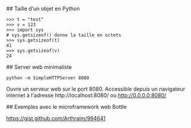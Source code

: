 ## Taille d'un objet en Python
    
    >>> t = "test"
    >>> v = 123
    >>> import sys
    # sys.getsizeof() donne la taille en octets
    >>> sys.getsizeof(t)
    41
    >>> sys.getsizeof(v)
    24

## Server web minimaliste

    python -m SimpleHTTPServer 8080

Ouvre un serveur web sur le port 8080. Accessible depuis un navigateur internet à l'adresse http://localhost:8080/ ou http://0.0.0.0:8080/ 

## Exemples avec le microframework web Bottle

https://gist.github.com/Arthraim/994641
